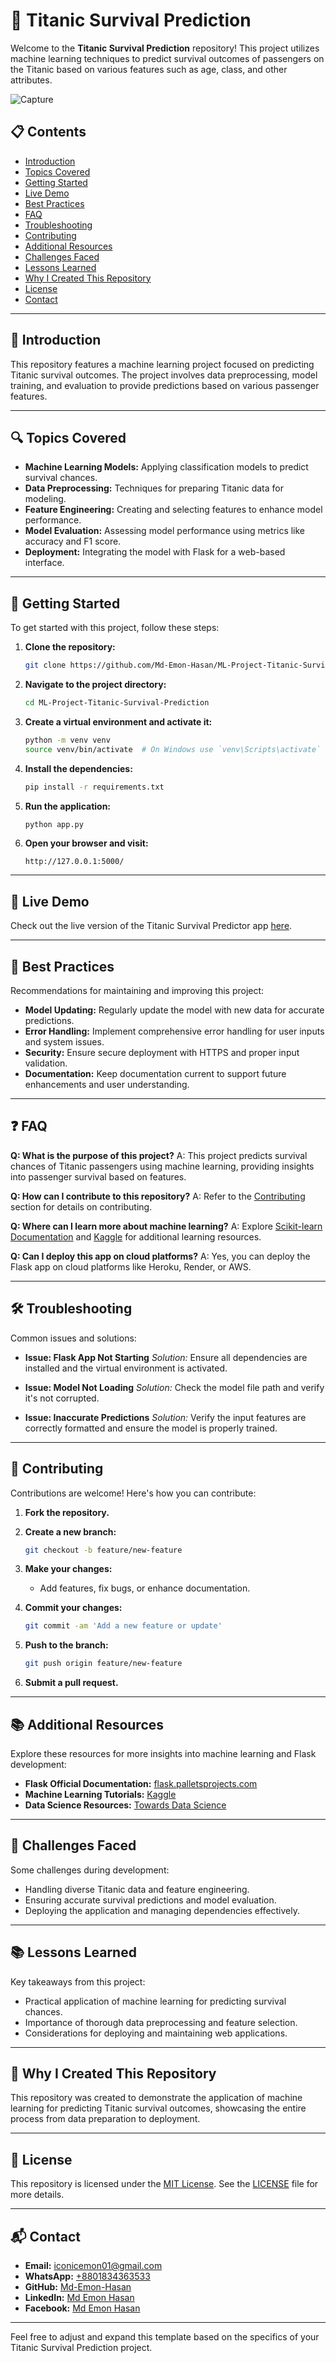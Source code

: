 # 🚢 Titanic Survival Prediction

Welcome to the **Titanic Survival Prediction** repository! This project utilizes machine learning techniques to predict survival outcomes of passengers on the Titanic based on various features such as age, class, and other attributes.

![Capture](https://github.com/user-attachments/assets/8412602b-e18f-49b4-b72b-81414865d20e)

## 📋 Contents

- [Introduction](#introduction)
- [Topics Covered](#topics-covered)
- [Getting Started](#getting-started)
- [Live Demo](#live-demo)
- [Best Practices](#best-practices)
- [FAQ](#faq)
- [Troubleshooting](#troubleshooting)
- [Contributing](#contributing)
- [Additional Resources](#additional-resources)
- [Challenges Faced](#challenges-faced)
- [Lessons Learned](#lessons-learned)
- [Why I Created This Repository](#why-i-created-this-repository)
- [License](#license)
- [Contact](#contact)

---

## 📖 Introduction

This repository features a machine learning project focused on predicting Titanic survival outcomes. The project involves data preprocessing, model training, and evaluation to provide predictions based on various passenger features.

---

## 🔍 Topics Covered

- **Machine Learning Models:** Applying classification models to predict survival chances.
- **Data Preprocessing:** Techniques for preparing Titanic data for modeling.
- **Feature Engineering:** Creating and selecting features to enhance model performance.
- **Model Evaluation:** Assessing model performance using metrics like accuracy and F1 score.
- **Deployment:** Integrating the model with Flask for a web-based interface.

---

## 🚀 Getting Started

To get started with this project, follow these steps:

1. **Clone the repository:**

   ```bash
   git clone https://github.com/Md-Emon-Hasan/ML-Project-Titanic-Survival-Prediction.git
   ```

2. **Navigate to the project directory:**

   ```bash
   cd ML-Project-Titanic-Survival-Prediction
   ```

3. **Create a virtual environment and activate it:**

   ```bash
   python -m venv venv
   source venv/bin/activate  # On Windows use `venv\Scripts\activate`
   ```

4. **Install the dependencies:**

   ```bash
   pip install -r requirements.txt
   ```

5. **Run the application:**

   ```bash
   python app.py
   ```

6. **Open your browser and visit:**

   ```
   http://127.0.0.1:5000/
   ```

---

## 🎉 Live Demo

Check out the live version of the Titanic Survival Predictor app [here](https://ml-project-titanic-survival-prediction.onrender.com/).

---

## 🌟 Best Practices

Recommendations for maintaining and improving this project:

- **Model Updating:** Regularly update the model with new data for accurate predictions.
- **Error Handling:** Implement comprehensive error handling for user inputs and system issues.
- **Security:** Ensure secure deployment with HTTPS and proper input validation.
- **Documentation:** Keep documentation current to support future enhancements and user understanding.

---

## ❓ FAQ

**Q: What is the purpose of this project?**
A: This project predicts survival chances of Titanic passengers using machine learning, providing insights into passenger survival based on features.

**Q: How can I contribute to this repository?**
A: Refer to the [Contributing](#contributing) section for details on contributing.

**Q: Where can I learn more about machine learning?**
A: Explore [Scikit-learn Documentation](https://scikit-learn.org/stable/user_guide.html) and [Kaggle](https://www.kaggle.com/learn/overview) for additional learning resources.

**Q: Can I deploy this app on cloud platforms?**
A: Yes, you can deploy the Flask app on cloud platforms like Heroku, Render, or AWS.

---

## 🛠️ Troubleshooting

Common issues and solutions:

- **Issue: Flask App Not Starting**
  *Solution:* Ensure all dependencies are installed and the virtual environment is activated.

- **Issue: Model Not Loading**
  *Solution:* Check the model file path and verify it's not corrupted.

- **Issue: Inaccurate Predictions**
  *Solution:* Verify the input features are correctly formatted and ensure the model is properly trained.

---

## 🤝 Contributing

Contributions are welcome! Here's how you can contribute:

1. **Fork the repository.**
2. **Create a new branch:**

   ```bash
   git checkout -b feature/new-feature
   ```

3. **Make your changes:**

   - Add features, fix bugs, or enhance documentation.

4. **Commit your changes:**

   ```bash
   git commit -am 'Add a new feature or update'
   ```

5. **Push to the branch:**

   ```bash
   git push origin feature/new-feature
   ```

6. **Submit a pull request.**

---

## 📚 Additional Resources

Explore these resources for more insights into machine learning and Flask development:

- **Flask Official Documentation:** [flask.palletsprojects.com](https://flask.palletsprojects.com/)
- **Machine Learning Tutorials:** [Kaggle](https://www.kaggle.com/learn/overview)
- **Data Science Resources:** [Towards Data Science](https://towardsdatascience.com/)

---

## 💪 Challenges Faced

Some challenges during development:

- Handling diverse Titanic data and feature engineering.
- Ensuring accurate survival predictions and model evaluation.
- Deploying the application and managing dependencies effectively.

---

## 📚 Lessons Learned

Key takeaways from this project:

- Practical application of machine learning for predicting survival chances.
- Importance of thorough data preprocessing and feature selection.
- Considerations for deploying and maintaining web applications.

---

## 🌟 Why I Created This Repository

This repository was created to demonstrate the application of machine learning for predicting Titanic survival outcomes, showcasing the entire process from data preparation to deployment.

---

## 📝 License

This repository is licensed under the [MIT License](https://opensource.org/licenses/MIT). See the [LICENSE](LICENSE) file for more details.

---

## 📬 Contact

- **Email:** [iconicemon01@gmail.com](mailto:iconicemon01@gmail.com)
- **WhatsApp:** [+8801834363533](https://wa.me/8801834363533)
- **GitHub:** [Md-Emon-Hasan](https://github.com/Md-Emon-Hasan)
- **LinkedIn:** [Md Emon Hasan](https://www.linkedin.com/in/md-emon-hasan)
- **Facebook:** [Md Emon Hasan](https://www.facebook.com/mdemon.hasan2001/)

---

Feel free to adjust and expand this template based on the specifics of your Titanic Survival Prediction project.
